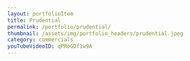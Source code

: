```yaml
---
layout: portfolioItem
title: Prudential
permalink: /portfolio/prudential/
thumbnail: /assets/img/portfolio_headers/prudential.jpeg
category: commercials
youTubeVideoID: qPRoGDf1w9A
---
```


